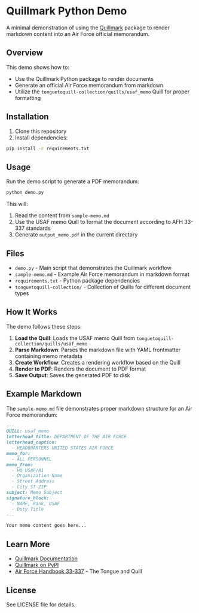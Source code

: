 # Quillmark Python Demo

A minimal demonstration of using the [Quillmark](https://pypi.org/project/quillmark/) package to render markdown content into an Air Force official memorandum.

## Overview

This demo shows how to:
- Use the Quillmark Python package to render documents
- Generate an official Air Force memorandum from markdown
- Utilize the `tonguetoquill-collection/quills/usaf_memo` Quill for proper formatting

## Installation

1. Clone this repository
2. Install dependencies:

```bash
pip install -r requirements.txt
```

## Usage

Run the demo script to generate a PDF memorandum:

```bash
python demo.py
```

This will:
1. Read the content from `sample-memo.md`
2. Use the USAF memo Quill to format the document according to AFH 33-337 standards
3. Generate `output_memo.pdf` in the current directory

## Files

- `demo.py` - Main script that demonstrates the Quillmark workflow
- `sample-memo.md` - Example Air Force memorandum in markdown format
- `requirements.txt` - Python package dependencies
- `tonguetoquill-collection/` - Collection of Quills for different document types

## How It Works

The demo follows these steps:

1. **Load the Quill**: Loads the USAF memo Quill from `tonguetoquill-collection/quills/usaf_memo`
2. **Parse Markdown**: Parses the markdown file with YAML frontmatter containing memo metadata
3. **Create Workflow**: Creates a rendering workflow based on the Quill
4. **Render to PDF**: Renders the document to PDF format
5. **Save Output**: Saves the generated PDF to disk

## Example Markdown

The `sample-memo.md` file demonstrates proper markdown structure for an Air Force memorandum:

```markdown
---
QUILL: usaf_memo
letterhead_title: DEPARTMENT OF THE AIR FORCE
letterhead_caption:
  - HEADQUARTERS UNITED STATES AIR FORCE
memo_for:
  - ALL PERSONNEL
memo_from:
  - HQ USAF/A1
  - Organization Name
  - Street Address
  - City ST ZIP
subject: Memo Subject
signature_block:
  - NAME, Rank, USAF
  - Duty Title
---

Your memo content goes here...
```

## Learn More

- [Quillmark Documentation](https://quillmark.readthedocs.io/)
- [Quillmark on PyPI](https://pypi.org/project/quillmark/)
- [Air Force Handbook 33-337](https://www.af.mil/AFH33-337/) - The Tongue and Quill

## License

See LICENSE file for details.
